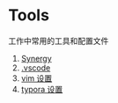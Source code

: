 # Tools
工作中常用的工具和配置文件
1. [Synergy](Synergy/README.md)
2. [.vscode](vscode/README.md)
2. [vim 设置](vim/README.md)
2. [typora 设置](typora/README.md)
